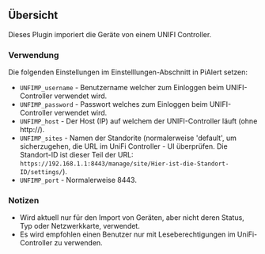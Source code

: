 ## Übersicht

Dieses Plugin imporiert die Geräte von einem UNIFI Controller.

### Verwendung

Die folgenden Einstellungen im Einstelllungen-Abschnitt in PiAlert setzen:

- `UNFIMP_username` - Benutzername welcher zum Einloggen beim UNIFI-Controller verwendet wird.
- `UNFIMP_password` - Passwort welches zum Einloggen beim UNIFI-Controller verwendet wird.
- `UNFIMP_host` - Der Host (IP) auf welchem der UNIFI-Controller läuft (ohne http://).
- `UNFIMP_sites` - Namen der Standorite (normalerweise 'default', um sicherzugehen, die URL im UniFi Controller - UI überprüfen. Die Standort-ID ist dieser Teil der URL: `https://192.168.1.1:8443/manage/site/Hier-ist-die-Standort-ID/settings/`).
- `UNFIMP_port` - Normalerweise 8443.

### Notizen

- Wird aktuell nur für den Import von Geräten, aber nicht deren Status, Typ oder Netzwerkkarte, verwendet.
- Es wird empfohlen einen Benutzer nur mit Leseberechtigungen im UniFi-Controller zu verwenden.
